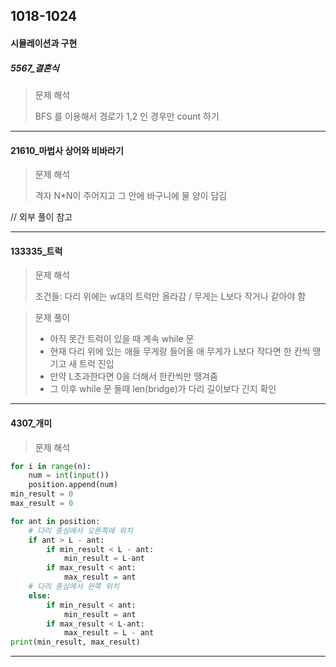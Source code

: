 ## 1018-1024

#### 시뮬레이션과 구현 

##### 5567_결혼식

> 문제 해석
>
> BFS 를 이용해서 경로가 1,2 인 경우만 count 하기 

<hr>

#### 21610_마법사 상어와 비바라기

> 문제 해석 
>
> 격자 N*N이 주어지고 그 안에 바구니에 물 양이 담김

// 외부 풀이 참고 

<hr>

#### 133335_트럭

> 문제 해석 
>
> 조건들: 다리 위에는 w대의 트럭만 올라감 / 무게는 L보다 작거나 같아야 함

> 문제 풀이
>
> - 아직 못간 트럭이 있을 때 계속 while 문 
> - 현재 다리 위에 있는 애들 무게랑  들어올 애 무게가 L보다 작다면 한 칸씩 땡기고 새 트럭 진입 
> - 만약 L초과한다면 0을 더해서 한칸씩만 땡겨줌 
> - 그 이후 while 문 돌때 len(bridge)가 다리 길이보다 긴지 확인

<hr>

#### 4307_개미

> 문제 해석 

```python
for i in range(n):
    num = int(input())
    position.append(num)
min_result = 0
max_result = 0

for ant in position:
    # 다리 중심에서 오른쪽에 위치 
    if ant > L - ant:
        if min_result < L - ant:
            min_result = L-ant
        if max_result < ant:
            max_result = ant
    # 다리 중심에서 왼쪽 위치 
    else:
        if min_result < ant:
            min_result = ant
        if max_result < L-ant:
            max_result = L - ant
print(min_result, max_result)
```

<hr>







